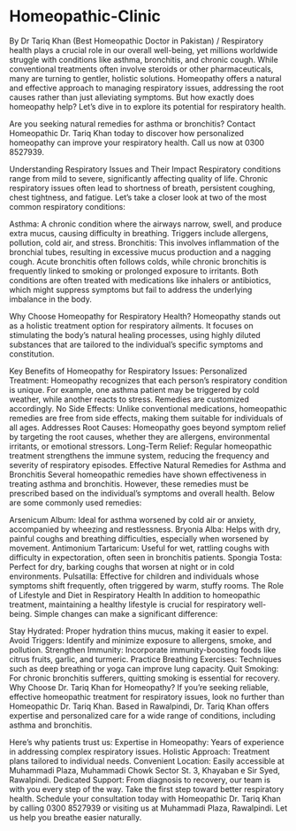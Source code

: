 # Homeopathic-Clinic
By Dr Tariq Khan (Best Homeopathic Doctor in Pakistan) /
Respiratory health plays a crucial role in our overall well-being, yet millions worldwide struggle with conditions like asthma, bronchitis, and chronic cough. While conventional treatments often involve steroids or other pharmaceuticals, many are turning to gentler, holistic solutions. Homeopathy offers a natural and effective approach to managing respiratory issues, addressing the root causes rather than just alleviating symptoms. But how exactly does homeopathy help? Let’s dive in to explore its potential for respiratory health.

Are you seeking natural remedies for asthma or bronchitis? Contact Homeopathic Dr. Tariq Khan today to discover how personalized homeopathy can improve your respiratory health. Call us now at 0300 8527939.

Understanding Respiratory Issues and Their Impact
Respiratory conditions range from mild to severe, significantly affecting quality of life. Chronic respiratory issues often lead to shortness of breath, persistent coughing, chest tightness, and fatigue. Let’s take a closer look at two of the most common respiratory conditions:

Asthma:
A chronic condition where the airways narrow, swell, and produce extra mucus, causing difficulty in breathing. Triggers include allergens, pollution, cold air, and stress.
Bronchitis:
This involves inflammation of the bronchial tubes, resulting in excessive mucus production and a nagging cough. Acute bronchitis often follows colds, while chronic bronchitis is frequently linked to smoking or prolonged exposure to irritants.
Both conditions are often treated with medications like inhalers or antibiotics, which might suppress symptoms but fail to address the underlying imbalance in the body.

Why Choose Homeopathy for Respiratory Health?
Homeopathy stands out as a holistic treatment option for respiratory ailments. It focuses on stimulating the body’s natural healing processes, using highly diluted substances that are tailored to the individual’s specific symptoms and constitution.

Key Benefits of Homeopathy for Respiratory Issues:
Personalized Treatment:
Homeopathy recognizes that each person’s respiratory condition is unique. For example, one asthma patient may be triggered by cold weather, while another reacts to stress. Remedies are customized accordingly.
No Side Effects:
Unlike conventional medications, homeopathic remedies are free from side effects, making them suitable for individuals of all ages.
Addresses Root Causes:
Homeopathy goes beyond symptom relief by targeting the root causes, whether they are allergens, environmental irritants, or emotional stressors.
Long-Term Relief:
Regular homeopathic treatment strengthens the immune system, reducing the frequency and severity of respiratory episodes.
Effective Natural Remedies for Asthma and Bronchitis
Several homeopathic remedies have shown effectiveness in treating asthma and bronchitis. However, these remedies must be prescribed based on the individual’s symptoms and overall health. Below are some commonly used remedies:

Arsenicum Album:
Ideal for asthma worsened by cold air or anxiety, accompanied by wheezing and restlessness.
Bryonia Alba:
Helps with dry, painful coughs and breathing difficulties, especially when worsened by movement.
Antimonium Tartaricum:
Useful for wet, rattling coughs with difficulty in expectoration, often seen in bronchitis patients.
Spongia Tosta:
Perfect for dry, barking coughs that worsen at night or in cold environments.
Pulsatilla:
Effective for children and individuals whose symptoms shift frequently, often triggered by warm, stuffy rooms.
The Role of Lifestyle and Diet in Respiratory Health
In addition to homeopathic treatment, maintaining a healthy lifestyle is crucial for respiratory well-being. Simple changes can make a significant difference:

Stay Hydrated: Proper hydration thins mucus, making it easier to expel.
Avoid Triggers: Identify and minimize exposure to allergens, smoke, and pollution.
Strengthen Immunity: Incorporate immunity-boosting foods like citrus fruits, garlic, and turmeric.
Practice Breathing Exercises: Techniques such as deep breathing or yoga can improve lung capacity.
Quit Smoking: For chronic bronchitis sufferers, quitting smoking is essential for recovery.
Why Choose Dr. Tariq Khan for Homeopathy?
If you’re seeking reliable, effective homeopathic treatment for respiratory issues, look no further than Homeopathic Dr. Tariq Khan. Based in Rawalpindi, Dr. Tariq Khan offers expertise and personalized care for a wide range of conditions, including asthma and bronchitis.

Here’s why patients trust us:
Expertise in Homeopathy: Years of experience in addressing complex respiratory issues.
Holistic Approach: Treatment plans tailored to individual needs.
Convenient Location: Easily accessible at Muhammadi Plaza, Muhammadi Chowk Sector St. 3, Khayaban e Sir Syed, Rawalpindi.
Dedicated Support: From diagnosis to recovery, our team is with you every step of the way.
Take the first step toward better respiratory health. Schedule your consultation today with Homeopathic Dr. Tariq Khan by calling 0300 8527939 or visiting us at Muhammadi Plaza, Rawalpindi. Let us help you breathe easier naturally.
